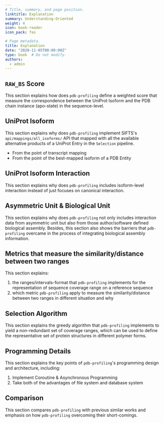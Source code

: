 ```yaml
---
# Title, summary, and page position.
linktitle: Explanation
summary: Understanding-Oriented
weight: 4
icon: book-reader
icon_pack: fas

# Page metadata.
title: Explanation
date: "2020-11-05T00:00:00Z"
type: book  # Do not modify.
authors:
  - admin
---
```


## `RAW_BS` Score

This section explains how does `pdb-profiling` define a weighted score that measure the correspondence between the UniProt Isoform and the PDB chain instance (apo-state) in the sequence-level.

## UniProt Isoform

This section explains why does `pdb-profiling` implement SIFTS's `api/mappings/all_isoforms/` API that mapped with all the available alternative products of a UniProt Entry in the `Selection` pipeline.

* From the point of transcript mapping
* From the point of the best-mapped isoform of a PDB Entity

## UniProt Isoform Interaction

This section explains why does `pdb-profiling` includes isoform-level interaction instead of just focuses on canonical interaction.

## Asymmetric Unit & Biological Unit

This section explains why does `pdb-profiling` not only includes interaction data from asymmetric unit but also from those author/software defined biological assembly. Besides, this section also shows the barriers that `pdb-profiling` overcame in the process of integrating biological assembly information.

## Metrics that measure the similarity/distance between two ranges

This section explains:

1. the ranges/intervals-format that `pdb-profiling` implements for the representation of sequence coverage range on a reference sequence
2. which metric `pdb-profiling` apply to measure the similarity/distance between two ranges in different situation and why

## Selection Algorithm

This section explains the greedy algorithm that `pdb-profiling` implements to yield a non-redundant set of coverage ranges, which can be used to define the representative set of protein structures in different polymer forms.


## Programming Details

This section explains the key points of `pdb-profiling`'s programming design and architecture, including:

1. Implement Coroutine & Asynchronous Programming
2. Take both of the advantages of file system and database system

## Comparison

This section compares `pdb-profiling` with previous similar works and emphasis on how `pdb-profiling` overcoming their short-comings.